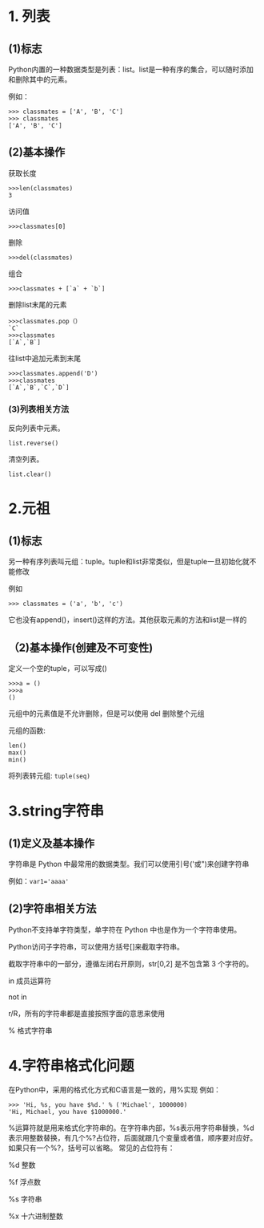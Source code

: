 # 1. 列表 

## (1)标志

Python内置的一种数据类型是列表：list。list是一种有序的集合，可以随时添加和删除其中的元素。

例如：  
```
>>> classmates = ['A', 'B', 'C']
>>> classmates
['A', 'B', 'C']
```

## (2)基本操作

获取长度 

```
>>>len(classmates)
3
```
访问值

```
>>>classmates[0]
```

删除

```
>>>del(classmates)
```

组合

```
>>>classmates + [`a` + `b`]
```

删除list末尾的元素

```
>>>classmates.pop（）
`C`
>>>classmates
[`A`,`B`]
```
往list中追加元素到末尾

```
>>>classmates.append('D')
>>>classmates
[`A`,`B`,`C`,`D`]
```

### (3)列表相关方法

反向列表中元素。 

```
list.reverse()
```
清空列表。 

```
list.clear()
```

# 2.元祖

## (1)标志

另一种有序列表叫元组：tuple。tuple和list非常类似，但是tuple一旦初始化就不能修改

例如

`>>> classmates = ('a', 'b', 'c')`

它也没有append()，insert()这样的方法。其他获取元素的方法和list是一样的

## （2)基本操作(创建及不可变性)

定义一个空的tuple，可以写成()

```
>>>a = ()
>>>a
()
```

元组中的元素值是不允许删除，但是可以使用 del 删除整个元组


元组的函数:
```
len()
max()
min()
```
将列表转元组: `tuple(seq)`

# 3.string字符串

## (1)定义及基本操作

字符串是 Python 中最常用的数据类型。我们可以使用引号('或")来创建字符串

例如：`var1='aaaa'`

## (2)字符串相关方法

Python不支持单字符类型，单字符在 Python 中也是作为一个字符串使用。

Python访问子字符串，可以使用方括号[]来截取字符串。

截取字符串中的一部分，遵循左闭右开原则，str[0,2] 是不包含第 3 个字符的。

in 成员运算符

not in

r/R，所有的字符串都是直接按照字面的意思来使用

% 格式字符串

# 4.字符串格式化问题

在Python中，采用的格式化方式和C语言是一致的，用%实现
例如：
```
>>> 'Hi, %s, you have $%d.' % ('Michael', 1000000)
'Hi, Michael, you have $1000000.'
```
%运算符就是用来格式化字符串的。在字符串内部，%s表示用字符串替换，%d表示用整数替换，有几个%?占位符，后面就跟几个变量或者值，顺序要对应好。如果只有一个%?，括号可以省略。
常见的占位符有：

%d	整数

%f	浮点数

%s	字符串

%x	十六进制整数

